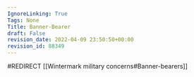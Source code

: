 ```yaml
---
IgnoreLinking: True
Tags: None
Title: Banner-Bearer
draft: False
revision_date: 2022-04-09 23:50:50+00:00
revision_id: 88349
---
```


#REDIRECT [[Wintermark military concerns#Banner-bearers]]